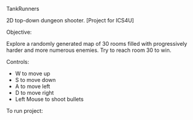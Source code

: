 TankRunners 

2D top-down dungeon shooter. [Project for ICS4U]

Objective:

Explore a randomly generated map of 30 rooms filled with progressively harder and more numerous enemies. Try to reach room 30 to win. 

Controls: 

- W to move up 
- S to move down
- A to move left
- D to move right
- Left Mouse to shoot bullets

To run project: 
